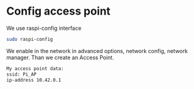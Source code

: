 # Config access point

We use raspi-config interface

```BASH
sudo raspi-config 

```

We enable in the network in advanced options, network config, network manager. 
Than we create an Access Point.

```BASH
My access point data: 
ssid: Pi_AP
ip-address 10.42.0.1

```
